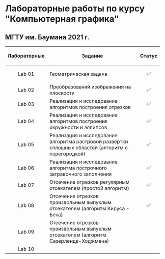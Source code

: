 # Лабораторные работы по курсу "Компьютерная графика"
## МГТУ им. Баумана 2021 г.

| Лабораторные  |     <p align="center">Задание    |      Статус    |
| :-------------: |-------------|:-------------:|
| Lab 01| <p align="left"> Геометрическая задача<p>| ✅
| Lab 02| Преобразований изображения на плоскости | ✅|
| Lab 03| Реализация и исследование алгоритмов построения отрезков | ✅|
| Lab 04| Реализация и исследование алгоритмов построения окружности и эллипсов | ✅|
| Lab 05| Реализация и исследование алгоритма растровой развертки сплошных областей (алгоритм с перегородкой) | ✅|
| Lab 06|Реализация и исследование алгоритма построчного затравочного заполнения| ✅|
| Lab 07| Отсечение отрезков регулярным отсекателем (простой алгоритм)| ✅|
| Lab 08|Отсечение отрезков произвольным выпуклым отсекателем (алгоритм Кируса - Бека)| ✅|
| Lab 09|Отсечение отрезков произвольным выпуклым отсекателем (алгоритм Сазерленда-Ходжмана)| |
| Lab 10|| |
